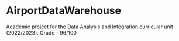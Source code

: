 # AirportDataWarehouse
Academic project for the Data Analysis and Integration curricular unit (2022/2023).
Grade - 96/100

